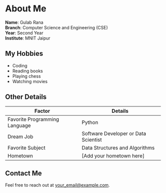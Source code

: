 # About Me

**Name**: Gulab Rana  
**Branch**: Computer Science and Engineering (CSE)  
**Year**: Second Year  
**Institute**: MNIT Jaipur  

## My Hobbies
- Coding
- Reading books
- Playing chess
- Watching movies

## Other Details

| Factor               | Details                        |
|----------------------|--------------------------------|
| Favorite Programming Language | Python                     |
| Dream Job            | Software Developer or Data Scientist |
| Favorite Subject     | Data Structures and Algorithms |
| Hometown             | [Add your hometown here]      |

## Contact Me
Feel free to reach out at [your_email@example.com](mailto:your_email@example.com).
